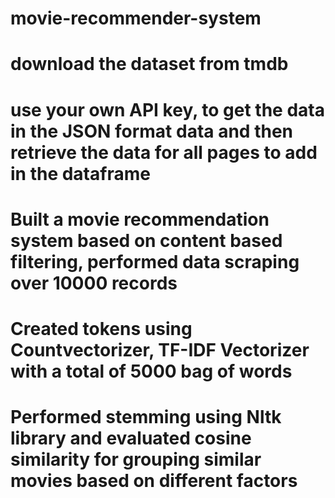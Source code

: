 # movie-recommender-system
# download the dataset from tmdb
# use your own API key, to get the data in the JSON format data and then retrieve the data for all pages to add in the dataframe
# Built a movie recommendation system based on content based filtering, performed data scraping over 10000 records
# Created tokens using Countvectorizer, TF-IDF Vectorizer with a total of 5000 bag of words
# Performed stemming using Nltk library and evaluated cosine similarity for grouping similar movies based on different factors
